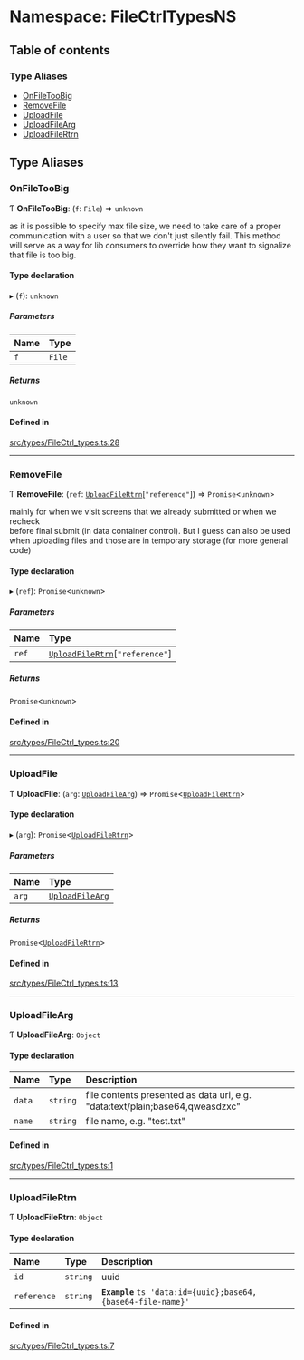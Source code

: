 # Namespace: FileCtrlTypesNS

## Table of contents

### Type Aliases

- [OnFileTooBig](../wiki/FileCtrlTypesNS#onfiletoobig)
- [RemoveFile](../wiki/FileCtrlTypesNS#removefile)
- [UploadFile](../wiki/FileCtrlTypesNS#uploadfile)
- [UploadFileArg](../wiki/FileCtrlTypesNS#uploadfilearg)
- [UploadFileRtrn](../wiki/FileCtrlTypesNS#uploadfilertrn)

## Type Aliases

### OnFileTooBig

Ƭ **OnFileTooBig**: (`f`: `File`) => `unknown`

as it is possible to specify max file size, we need to take care of a proper\
communication with a user so that we don't just silently fail. This method \
will serve as a way for lib consumers to override how they want to signalize \
that file is too big.

#### Type declaration

▸ (`f`): `unknown`

##### Parameters

| Name | Type |
| :------ | :------ |
| `f` | `File` |

##### Returns

`unknown`

#### Defined in

[src/types/FileCtrl_types.ts:28](https://github.com/decisively-io/interview-sdk/blob/627ef82666aecd2a7bca80832b00b07c957b7ddc/src/types/FileCtrl_types.ts#L28)

___

### RemoveFile

Ƭ **RemoveFile**: (`ref`: [`UploadFileRtrn`](../wiki/FileCtrlTypesNS#uploadfilertrn)[``"reference"``]) => `Promise`\<`unknown`\>

mainly for when we visit screens that we already submitted or when we recheck\
before final submit (in data container control). But I guess can also be used\
when uploading files and those are in temporary storage (for more general code)

#### Type declaration

▸ (`ref`): `Promise`\<`unknown`\>

##### Parameters

| Name | Type |
| :------ | :------ |
| `ref` | [`UploadFileRtrn`](../wiki/FileCtrlTypesNS#uploadfilertrn)[``"reference"``] |

##### Returns

`Promise`\<`unknown`\>

#### Defined in

[src/types/FileCtrl_types.ts:20](https://github.com/decisively-io/interview-sdk/blob/627ef82666aecd2a7bca80832b00b07c957b7ddc/src/types/FileCtrl_types.ts#L20)

___

### UploadFile

Ƭ **UploadFile**: (`arg`: [`UploadFileArg`](../wiki/FileCtrlTypesNS#uploadfilearg)) => `Promise`\<[`UploadFileRtrn`](../wiki/FileCtrlTypesNS#uploadfilertrn)\>

#### Type declaration

▸ (`arg`): `Promise`\<[`UploadFileRtrn`](../wiki/FileCtrlTypesNS#uploadfilertrn)\>

##### Parameters

| Name | Type |
| :------ | :------ |
| `arg` | [`UploadFileArg`](../wiki/FileCtrlTypesNS#uploadfilearg) |

##### Returns

`Promise`\<[`UploadFileRtrn`](../wiki/FileCtrlTypesNS#uploadfilertrn)\>

#### Defined in

[src/types/FileCtrl_types.ts:13](https://github.com/decisively-io/interview-sdk/blob/627ef82666aecd2a7bca80832b00b07c957b7ddc/src/types/FileCtrl_types.ts#L13)

___

### UploadFileArg

Ƭ **UploadFileArg**: `Object`

#### Type declaration

| Name | Type | Description |
| :------ | :------ | :------ |
| `data` | `string` | file contents presented as data uri, e.g. "data:text/plain;base64,qweasdzxc" |
| `name` | `string` | file name, e.g. "test.txt" |

#### Defined in

[src/types/FileCtrl_types.ts:1](https://github.com/decisively-io/interview-sdk/blob/627ef82666aecd2a7bca80832b00b07c957b7ddc/src/types/FileCtrl_types.ts#L1)

___

### UploadFileRtrn

Ƭ **UploadFileRtrn**: `Object`

#### Type declaration

| Name | Type | Description |
| :------ | :------ | :------ |
| `id` | `string` | uuid |
| `reference` | `string` | **`Example`** ```ts 'data:id={uuid};base64,{base64-file-name}' ``` |

#### Defined in

[src/types/FileCtrl_types.ts:7](https://github.com/decisively-io/interview-sdk/blob/627ef82666aecd2a7bca80832b00b07c957b7ddc/src/types/FileCtrl_types.ts#L7)
